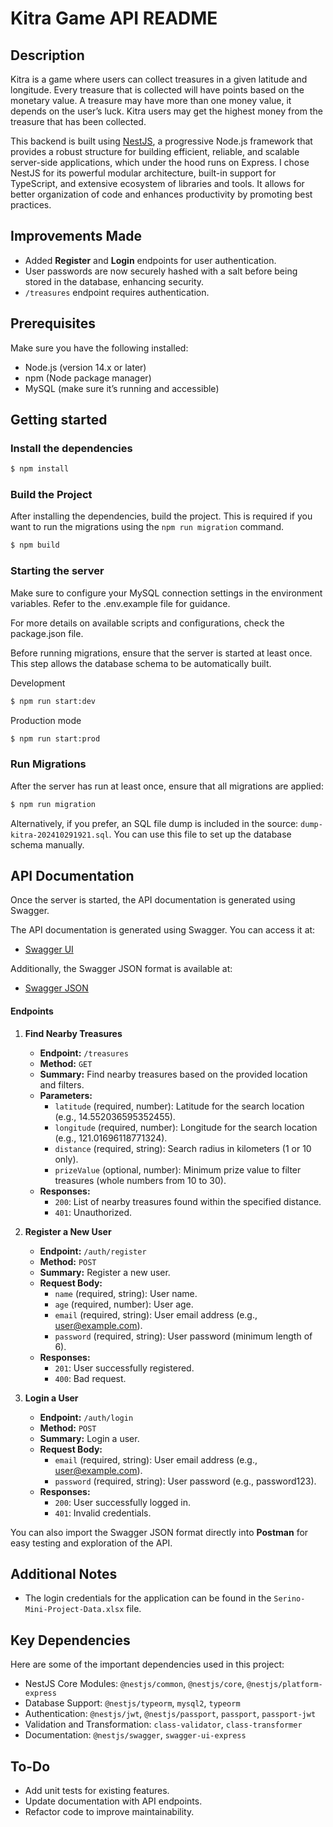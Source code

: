 # Kitra Game API README

## Description

Kitra is a game where users can collect treasures in a given latitude and longitude. Every treasure
that is collected will have points based on the monetary value. A treasure may have more than
one money value, it depends on the user’s luck. Kitra users may get the highest money from the
treasure that has been collected.

This backend is built using [NestJS](https://github.com/nestjs/nest), a progressive Node.js framework that provides a robust structure for building efficient, reliable, and scalable server-side applications, which under the hood runs on Express. I chose NestJS for its powerful modular architecture, built-in support for TypeScript, and extensive ecosystem of libraries and tools. It allows for better organization of code and enhances productivity by promoting best practices.

## Improvements Made

- Added **Register** and **Login** endpoints for user authentication.
- User passwords are now securely hashed with a salt before being stored in the database, enhancing security.
- `/treasures` endpoint requires authentication.
  
## Prerequisites
Make sure you have the following installed:

- Node.js (version 14.x or later)
- npm (Node package manager)
- MySQL (make sure it’s running and accessible)

## Getting started

### Install the dependencies

```bash
$ npm install
```

### Build the Project
After installing the dependencies, build the project. This is required if you want to run the migrations using the `npm run migration` command.

```bash
$ npm build
```

### Starting the server

Make sure to configure your MySQL connection settings in the environment variables. Refer to the .env.example file for guidance.

For more details on available scripts and configurations, check the package.json file.

Before running migrations, ensure that the server is started at least once. This step allows the database schema to be automatically built.

Development
```bash
$ npm run start:dev
```

Production mode
```bash
$ npm run start:prod
```

### Run Migrations
After the server has run at least once, ensure that all migrations are applied:
```bash
$ npm run migration
```
Alternatively, if you prefer, an SQL file dump is included in the source: `dump-kitra-202410291921.sql`. You can use this file to set up the database schema manually.

## API Documentation

Once the server is started, the API documentation is generated using Swagger.

The API documentation is generated using Swagger. You can access it at:

- [Swagger UI](http://localhost:3000/api/docs#/)

Additionally, the Swagger JSON format is available at:

- [Swagger JSON](http://localhost:3000/api/docs-json)

#### Endpoints

1. **Find Nearby Treasures**
   - **Endpoint:** `/treasures`
   - **Method:** `GET`
   - **Summary:** Find nearby treasures based on the provided location and filters.
   - **Parameters:**
     - `latitude` (required, number): Latitude for the search location (e.g., 14.552036595352455).
     - `longitude` (required, number): Longitude for the search location (e.g., 121.01696118771324).
     - `distance` (required, string): Search radius in kilometers (1 or 10 only).
     - `prizeValue` (optional, number): Minimum prize value to filter treasures (whole numbers from 10 to 30).
   - **Responses:**
     - `200`: List of nearby treasures found within the specified distance.
     - `401`: Unauthorized.

2. **Register a New User**
   - **Endpoint:** `/auth/register`
   - **Method:** `POST`
   - **Summary:** Register a new user.
   - **Request Body:**
     - `name` (required, string): User name.
     - `age` (required, number): User age.
     - `email` (required, string): User email address (e.g., user@example.com).
     - `password` (required, string): User password (minimum length of 6).
   - **Responses:**
     - `201`: User successfully registered.
     - `400`: Bad request.

3. **Login a User**
   - **Endpoint:** `/auth/login`
   - **Method:** `POST`
   - **Summary:** Login a user.
   - **Request Body:**
     - `email` (required, string): User email address (e.g., user@example.com).
     - `password` (required, string): User password (e.g., password123).
   - **Responses:**
     - `200`: User successfully logged in.
     - `401`: Invalid credentials.

You can also import the Swagger JSON format directly into **Postman** for easy testing and exploration of the API.

## Additional Notes
- The login credentials for the application can be found in the `Serino-Mini-Project-Data.xlsx` file.

## Key Dependencies
Here are some of the important dependencies used in this project:

- NestJS Core Modules: `@nestjs/common`, `@nestjs/core`, `@nestjs/platform-express`
- Database Support: `@nestjs/typeorm`, `mysql2`, `typeorm`
- Authentication: `@nestjs/jwt`, `@nestjs/passport`, `passport`, `passport-jwt`
- Validation and Transformation: `class-validator`, `class-transformer`
- Documentation: `@nestjs/swagger`, `swagger-ui-express`

## To-Do
- Add unit tests for existing features.
- Update documentation with API endpoints.
- Refactor code to improve maintainability.
